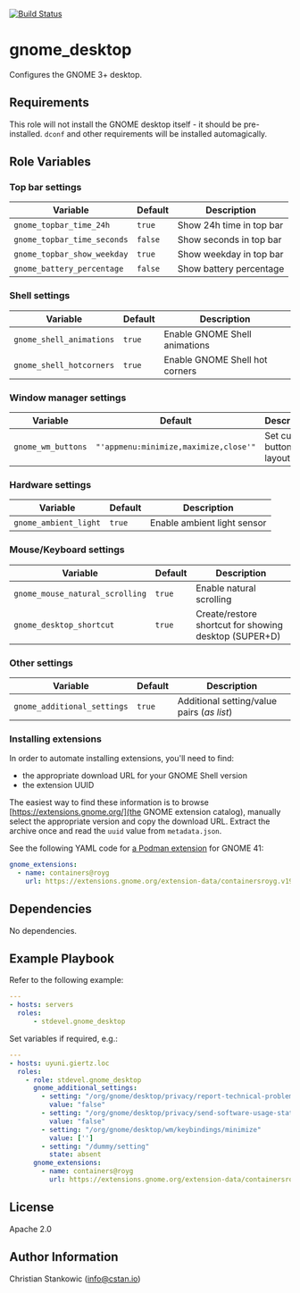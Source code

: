 [![Build Status](https://travis-ci.org/stdevel/ansible-gnome_desktop.svg?branch=master)](https://travis-ci.org/stdevel/ansible-gnome_desktop)

# gnome_desktop

Configures the GNOME 3+ desktop.

## Requirements

This role will not install the GNOME desktop itself - it should be pre-installed.
`dconf` and other requirements will be installed automagically.

## Role Variables

### Top bar settings

| Variable | Default | Description |
| -------- | ------- | ----------- |
| `gnome_topbar_time_24h` | `true` | Show 24h time in top bar |
| `gnome_topbar_time_seconds` | `false` | Show seconds in top bar |
| `gnome_topbar_show_weekday` | `true` | Show weekday in top bar |
| `gnome_battery_percentage` | `false` | Show battery percentage |

### Shell settings

| Variable | Default | Description |
| -------- | ------- | ----------- |
| `gnome_shell_animations` | `true` | Enable GNOME Shell animations |
| `gnome_shell_hotcorners` | `true` | Enable GNOME Shell hot corners |

### Window manager settings

| Variable | Default | Description |
| -------- | ------- | ----------- |
| `gnome_wm_buttons` | `"'appmenu:minimize,maximize,close'"` | Set custom button layout |

### Hardware settings

| Variable | Default | Description |
| -------- | ------- | ----------- |
| `gnome_ambient_light` | `true` | Enable ambient light sensor |

### Mouse/Keyboard settings

| Variable | Default | Description |
| -------- | ------- | ----------- |
| `gnome_mouse_natural_scrolling` | `true` | Enable natural scrolling |
| `gnome_desktop_shortcut` | `true` | Create/restore shortcut for showing desktop (SUPER+D) |

### Other settings

| Variable | Default | Description |
| -------- | ------- | ----------- |
| `gnome_additional_settings` | `true` | Additional setting/value pairs (*as list*) |

### Installing extensions

In order to automate installing extensions, you'll need to find:

- the appropriate download URL for your GNOME Shell version
- the extension UUID

The easiest way to find these information is to browse [https://extensions.gnome.org/](the GNOME extension catalog), manually select the appropriate version and copy the download URL. Extract the archive once and read the `uuid` value from `metadata.json`.

See the following YAML code for [a Podman extension](https://extensions.gnome.org/extension/1500/containers/) for GNOME 41:

```yaml
gnome_extensions:
  - name: containers@royg
    url: https://extensions.gnome.org/extension-data/containersroyg.v19.shell-extension.zip
```

## Dependencies

No dependencies.

## Example Playbook

Refer to the following example:

```yaml
---
- hosts: servers
  roles:
      - stdevel.gnome_desktop
```

Set variables if required, e.g.:

```yaml
---
- hosts: uyuni.giertz.loc
  roles:
    - role: stdevel.gnome_desktop
      gnome_additional_settings:
        - setting: "/org/gnome/desktop/privacy/report-technical-problems"
          value: "false"
        - setting: "/org/gnome/desktop/privacy/send-software-usage-stats"
          value: "false"
        - setting: "/org/gnome/desktop/wm/keybindings/minimize"
          value: ['']
        - setting: "/dummy/setting"
          state: absent
      gnome_extensions:
        - name: containers@royg
          url: https://extensions.gnome.org/extension-data/containersroyg.v19.shell-extension.zip
```

## License

Apache 2.0

## Author Information

Christian Stankowic (info@cstan.io)
